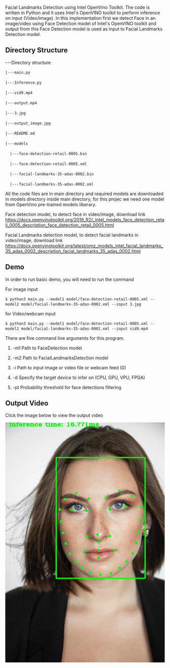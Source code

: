 Facial Landmarks Detection using Intel OpenVino Toolkit. The code is written in Python and it uses Intel's OpenVINO toolkit to perform inference on input (Video/image). In this implementation first we detect Face in an image/video using Face Detection model of Intel's OpenVINO toolkit and output from this Face Detection model is used as input to Facial Landmarks Detection model.

## Directory Structure

---Directory structure

    |---main.py
    
    |---Inference.py
    
    |---vid9.mp4
    
    |---output.mp4
    
    |---3.jpg
    
    |---output_image.jpg
    
    |---README.md
    
    |---models
    
      |---face-detection-retail-0005.bin
      
      |---face-detection-retail-0005.xml
      
      |---facial-landmarks-35-adas-0002.bin
      
      |---facial-landmarks-35-adas-0002.xml

All the code files are in main directory and required models are downloaded in models directory inside main directory, for this projec we need one model from OpenVino pre-trained models liberary.

Face detection model, to detect face in video/image, download link
https://docs.openvinotoolkit.org/2019_R2/_intel_models_face_detection_retail_0005_description_face_detection_retail_0005.html

Facial Landmarks detection model, to detect facial landmarks in video/image, download link
https://docs.openvinotoolkit.org/latest/omz_models_intel_facial_landmarks_35_adas_0002_description_facial_landmarks_35_adas_0002.html

## Demo

In order to run basic demo, you will need to run the command

For image input 

    $ python3 main.py --model1 model/face-detection-retail-0005.xml --model2 model/facial-landmarks-35-adas-0002.xml --input 3.jpg

for Video/webcam input

    $ python3 main.py --model1 model/face-detection-retail-0005.xml --model2 model/facial-landmarks-35-adas-0002.xml --input vid9.mp4

There are five command line arguments for this program.

1)  -m1 Path to FaceDetection model

2)  -m2 Path to FacialLandmarksDetection model

3)  -i Path to input image or video file or webcam feed (0)

4)  -d Specify the target device to infer on (CPU, GPU, VPU, FPGA)

5)  -pt Probability threshold for face detections filtering


## Output Video

Click the image below to view the output video

[![Output Video](output_image.jpg)](https://https://youtu.be/BWSSmWYE8H0)

